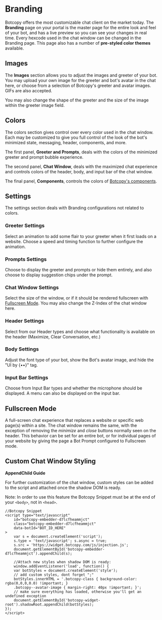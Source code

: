 # Branding

Botcopy offers the most customizable chat client on the market today. The **Branding** page on your portal is the master page for the entire look and feel of your bot, and has a live preview so you can see your changes in real time. Every hexcode used in the chat window can be changed in the Branding page. This page also has a number of **pre-styled color themes** available.

## Images

The **Images** section allows you to adjust the images and greeter of your bot. You may upload your own image for the greeter and bot's avatar in the chat here, or choose from a selection of Botcopy's greeter and avatar images. GIFs are also accepted.

You may also change the shape of the greeter and the size of the image within the greeter image field.

## Colors

The colors section gives control over every color used in the chat window. Each may be customized to give you full control of the look of the bot's minimized state, messaging, header, components, and more.

The first panel, **Greeter and Prompts**, deals with the colors of the minimized greeter and prompt bubble experience.

The second panel, **Chat Window**, deals with the maximized chat experience and controls colors of the header, body, and input bar of the chat window.

The final panel, **Components**, controls the colors of [Botcopy's components](https://botcopy.github.io/docs/#/basics/components).

## Settings

The settings section deals with Branding configurations not related to colors.

### Greeter Settings

Select an animation to add some flair to your greeter when it first loads on a website. Choose a speed and timing function to further configure the animation.

### Prompts Settings

Choose to display the greeter and prompts or hide them entirely, and also choose to display suggestion chips under the prompt.

### Chat Window Settings

Select the size of the window, or if it should be rendered fullscreen with [Fullscreen Mode](#fullscreen-mode). You may also change the Z-Index of the chat window here.

### Header Settings

Select from our Header types and choose what functionality is available on the header (Maximize, Clear Conversation, etc.)

### Body Settings

Adjust the font type of your bot, show the Bot's avatar image, and hide the "UI by {••}" tag.

### Input Bar Settings

Choose from Input Bar types and whether the microphone should be displayed. A menu can also be displayed on the input bar.

## Fullscreen Mode

A full-screen chat experience that replaces a website or specific web page(s) within a site. The chat window remains the same, with the exception of removing the _minimize_ and _close_ buttons normally seen on the header. This behavior can be set for an entire bot, or for individual pages of your website by giving the page a Bot Prompt configured to Fullscreen mode.

## Custom Chat Window Styling

**AppendChild Guide**

For further customization of the chat window, custom styles can be added to the script and attached once the shadow DOM is ready.

Note: In order to use this feature the Botcopy Snippet must be at the end of your `<body>`, not in `<head>`.

```
//Botcopy Snippet
<script type="text/javascript"
    id="botcopy-embedder-d7lcfheammjct"
    class="botcopy-embedder-d7lcfheammjct"
    data-botId="BOT_ID_HERE"
>
    var s = document.createElement('script');
    s.type = 'text/javascript'; s.async = true;
    s.src = 'https://widget.botcopy.com/js/injection.js';
    document.getElementById('botcopy-embedder-d7lcfheammjct').appendChild(s);

    //Attach new styles when shadow DOM is ready:
    window.addEventListener('load', function() {
    var botStyles = document.createElement('style');
    // add custom styles, dont forget ";"
    botStyles.innerHTML = '.botcopy-class { background-color: rgba(0,0,0,0.0) !important; }
    .botcopy--avatar-image { margin-right: 40px !important; }';
    // make sure everything has loaded, otherwise you'll get an undefined exception
    document.getElementById('botcopy-widget-root').shadowRoot.appendChild(botStyles);
});
</script>
```

